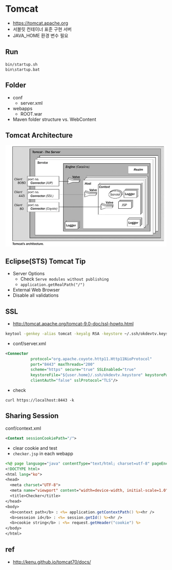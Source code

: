 # Tomcat
- https://tomcat.apache.org
- 서블릿 컨테이너 표준 구현 서버
- JAVA_HOME 환경 변수 필요

## Run
```
bin/startup.sh
bin\startup.bat
```

## Folder
- conf
  - server.xml
- webapps
  - ROOT.war
- Maven folder structure vs. WebContent

## Tomcat Architecture
<img src="images/tomcat-architecture.webp" alt="tomcat architecture">

## Eclipse(STS) Tomcat Tip
- Server Options
  - Check `Serve modules without publishing`
  - `application.getRealPath("/")`
- External Web Browser
- Disable all validations

## SSL
- http://tomcat.apache.org/tomcat-9.0-doc/ssl-howto.html
```bash
keytool -genkey -alias tomcat -keyalg RSA -keystore ~/.ssh/okdevtv.keystore
```

- conf/server.xml
```xml
<Connector
           protocol="org.apache.coyote.http11.Http11NioProtocol"
           port="8443" maxThreads="200"
           scheme="https" secure="true" SSLEnabled="true"
           keystoreFile="${user.home}/.ssh/okdevtv.keystore" keystorePass="okpassokpass"
           clientAuth="false" sslProtocol="TLS"/>
```

- check
```
curl https://localhost:8443 -k
```

## Sharing Session
conf/context.xml
```xml
<Context sessionCookiePath="/">
```

- clear cookie and test
- `checker.jsp` in each webapp
```jsp
<%@ page language="java" contentType="text/html; charset=utf-8" pageEncoding="utf-8"%>
<!DOCTYPE html>
<html lang="ko">
<head>
  <meta charset="UTF-8">
  <meta name="viewport" content="width=device-width, initial-scale=1.0">
  <title>Checker</title>
</head>
<body>
  <b>context path</b> : <%= application.getContextPath() %><hr />
  <b>sesseion id</b> : <%= session.getId() %><hr />
  <b>cookie string</b> : <%= request.getHeader("cookie") %>
</body>
</html>
```

## ref
- http://kenu.github.io/tomcat70/docs/
